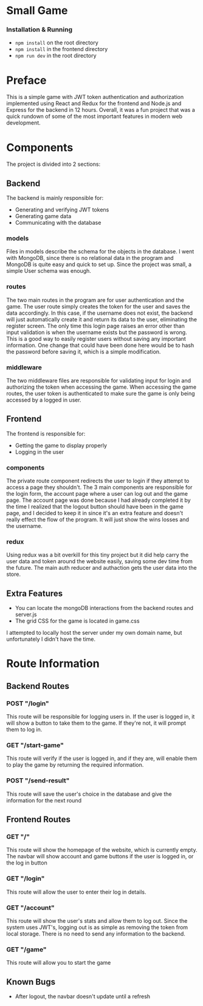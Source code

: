 # Small Game

### Installation & Running
* `npm install` on the root directory
* `npm install` in the frontend directory
* `npm run dev` in the root directory

# Preface

This is a simple game with JWT token authentication and authorization implemented using React and Redux for the frontend and Node.js and Express for the backend in 12 hours. Overall, it was a fun project that was a quick rundown of some of the most important features in modern web development.

# Components

The project is divided into 2 sections:

## Backend

The backend is mainly responsible for:
* Generating and verifying JWT tokens
* Generating game data
* Communicating with the database

### models

Files in models describe the schema for the objects in the database. I went with MongoDB, since there is no relational data in the program and MongoDB is quite easy and quick to set up. Since the project was small, a simple User schema was enough.

### routes

The two main routes in the program are for user authentication and the game. The user route simply creates the token for the user and saves the data accordingly. In this case, if the username does not exist, the backend will just automatically create it and return its data to the user, eliminating the register screen. The only time this login page raises an error other than input validation is when the username exists but the password is wrong. This is a good way to easily register users without saving any important information. One change that could have been done here would be to hash the password before saving it, which is a simple modification.

### middleware

The two middleware files are responsible for validating input for login and authorizing the token when accessing the game. When accessing the game routes, the user token is authenticated to make sure the game is only being accessed by a logged in user.

## Frontend

The frontend is responsible for:
* Getting the game to display properly
* Logging in the user

### components

The private route component redirects the user to login if they attempt to access a page they shouldn't. The 3 main components are responsible for the login form, the account page where a user can log out and the game page. The account page was done because I had already completed it by the time I realized that the logout button should have been in the game page, and I decided to keep it in since it's an extra feature and doesn't really effect the flow of the program. It will just show the wins losses and the username.

### redux

Using redux was a bit overkill for this tiny project but it did help carry the user data and token around the website easily, saving some dev time from the future. The main auth reducer and authaction gets the user data into the store.

## Extra Features
* You can locate the mongoDB interactions from the backend routes and server.js
* The grid CSS for the game is located in game.css

I attempted to locally host the server under my own domain name, but unfortunately I didn't have the time. 

# Route Information

## Backend Routes

### POST "/login"

This route will be responsible for logging users in. If the user is logged in,
it will show a button to take them to the game. If they're not, it will prompt
them to log in.

### GET "/start-game"

This route will verify if the user is logged in, and if they are, will enable them
to play the game by returning the required information.

### POST "/send-result"

This route will save the user's choice in the database and give the information
for the next round

## Frontend Routes

### GET "/"

This route will show the homepage of the website, which is currently empty. The
navbar will show account and game buttons if the user is logged in, or the log in
button

### GET "/login"

This route will allow the user to enter their log in details.

### GET "/account"

This route will show the user's stats and allow them to log out. 
Since the system uses JWT's, logging out is as simple as removing the token from
local storage. There is no need to send any information to the backend.

### GET "/game"

This route will allow you to start the game

## Known Bugs

* After logout, the navbar doesn't update until a refresh
